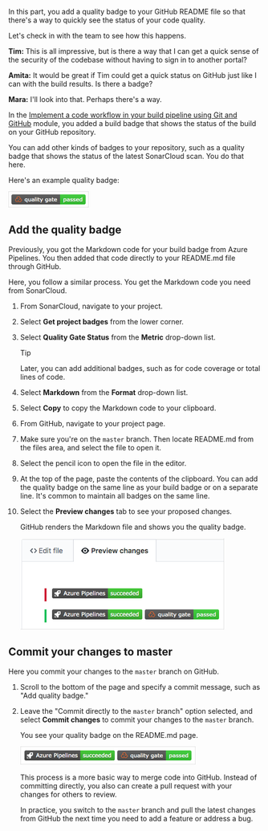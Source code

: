 In this part, you add a quality badge to your GitHub README file so that there's a way to quickly see the status of your code quality.

Let's check in with the team to see how this happens.

**Tim:** This is all impressive, but is there a way that I can get a quick sense of the security of the codebase without having to sign in to another portal?

**Amita:** It would be great if Tim could get a quick status on GitHub just like I can with the build results. Is there a badge?

**Mara:** I'll look into that. Perhaps there's a way.

In the [Implement a code workflow in your build pipeline using Git and GitHub](/learn/modules/implement-code-workflow?azure-portal=true) module, you added a build badge that shows the status of the build on your GitHub repository.

You can add other kinds of badges to your repository, such as a quality badge that shows the status of the latest SonarCloud scan. You do that here.

Here's an example quality badge:

![The quality badge on GitHub](../media/7-example-quality-badge.png)

## Add the quality badge

Previously, you got the Markdown code for your build badge from Azure Pipelines. You then added that code directly to your README.md file through GitHub.

Here, you follow a similar process. You get the Markdown code you need from SonarCloud.

1. From SonarCloud, navigate to your project.
1. Select **Get project badges** from the lower corner.
1. Select **Quality Gate Status** from the **Metric** drop-down list.

    > [!TIP]
    > Later, you can add additional badges, such as for code coverage or total lines of code.

1. Select **Markdown** from the **Format** drop-down list.
1. Select **Copy** to copy the Markdown code to your clipboard.
1. From GitHub, navigate to your project page.
1. Make sure you're on the `master` branch. Then locate README.md from the files area, and select the file to open it.
1. Select the pencil icon to open the file in the editor.
1. At the top of the page, paste the contents of the clipboard. You can add the quality badge on the same line as your build badge or on a separate line. It's common to maintain all badges on the same line.
1. Select the **Preview changes** tab to see your proposed changes.

    GitHub renders the Markdown file and shows you the quality badge.

    ![Previewing the quality badge on GitHub](../media/7-github-preview-changes.png)

## Commit your changes to master

Here you commit your changes to the `master` branch on GitHub.

1. Scroll to the bottom of the page and specify a commit message, such as "Add quality badge."
1. Leave the "Commit directly to the `master` branch" option selected, and select **Commit changes** to commit your changes to the `master` branch.

    You see your quality badge on the README.md page.

    ![The build quality on GitHub](../media/7-quality-badge.png)

    This process is a more basic way to merge code into GitHub. Instead of committing directly, you also can  create a pull request with your changes for others to review.

    In practice, you switch to the `master` branch and pull the latest changes from GitHub the next time you need to add a feature or address a bug.
